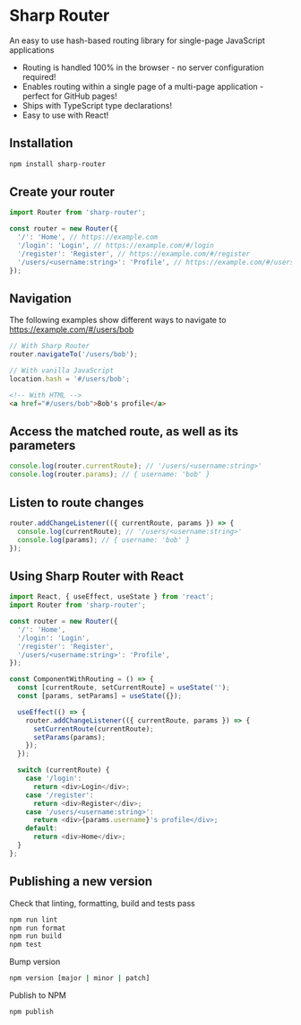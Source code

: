 # Sharp Router

An easy to use hash-based routing library for single-page JavaScript applications

- Routing is handled 100% in the browser - no server configuration required!
- Enables routing within a single page of a multi-page application - perfect for GitHub pages!
- Ships with TypeScript type declarations!
- Easy to use with React!

## Installation

```bash
npm install sharp-router
```

## Create your router

```javascript
import Router from 'sharp-router';

const router = new Router({
  '/': 'Home', // https://example.com
  '/login': 'Login', // https://example.com/#/login
  '/register': 'Register', // https://example.com/#/register
  '/users/<username:string>': 'Profile', // https://example.com/#/users/bob
});
```

## Navigation

The following examples show different ways to navigate to https://example.com/#/users/bob

```javascript
// With Sharp Router
router.navigateTo('/users/bob');
```

```javascript
// With vanilla JavaScript
location.hash = '#/users/bob';
```

```html
<!-- With HTML -->
<a href="#/users/bob">Bob's profile</a>
```

## Access the matched route, as well as its parameters

```javascript
console.log(router.currentRoute); // '/users/<username:string>'
console.log(router.params); // { username: 'bob' }
```

## Listen to route changes

```javascript
router.addChangeListener(({ currentRoute, params }) => {
  console.log(currentRoute); // '/users/<username:string>'
  console.log(params); // { username: 'bob' }
});
```

## Using Sharp Router with React

```javascript
import React, { useEffect, useState } from 'react';
import Router from 'sharp-router';

const router = new Router({
  '/': 'Home',
  '/login': 'Login',
  '/register': 'Register',
  '/users/<username:string>': 'Profile',
});

const ComponentWithRouting = () => {
  const [currentRoute, setCurrentRoute] = useState('');
  const [params, setParams] = useState({});

  useEffect(() => {
    router.addChangeListener(({ currentRoute, params }) => {
      setCurrentRoute(currentRoute);
      setParams(params);
    });
  });

  switch (currentRoute) {
    case '/login':
      return <div>Login</div>;
    case '/register':
      return <div>Register</div>;
    case '/users/<username:string>':
      return <div>{params.username}'s profile</div>;
    default:
      return <div>Home</div>;
  }
};
```

## Publishing a new version

Check that linting, formatting, build and tests pass

```bash
npm run lint
npm run format
npm run build
npm test
```

Bump version

```bash
npm version [major | minor | patch]
```

Publish to NPM

```bash
npm publish
```
